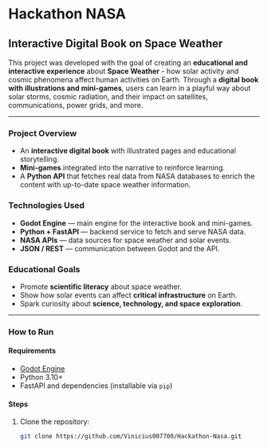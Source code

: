 # Hackathon NASA
## Interactive Digital Book on Space Weather

This project was developed with the goal of creating an **educational and interactive experience** about **Space Weather** - how solar activity and cosmic phenomena affect human activities on Earth. Through a **digital book with illustrations and mini-games**, users can learn in a playful way about solar storms, cosmic radiation, and their impact on satellites, communications, power grids, and more.

---

### Project Overview

- An **interactive digital book** with illustrated pages and educational storytelling.  
- **Mini-games** integrated into the narrative to reinforce learning.  
- A **Python API** that fetches real data from NASA databases to enrich the content with up-to-date space weather information.  

### Technologies Used

- **Godot Engine** — main engine for the interactive book and mini-games.  
- **Python + FastAPI** — backend service to fetch and serve NASA data.  
- **NASA APIs** — data sources for space weather and solar events.  
- **JSON / REST** — communication between Godot and the API.  

### Educational Goals

- Promote **scientific literacy** about space weather.  
- Show how solar events can affect **critical infrastructure** on Earth.  
- Spark curiosity about **science, technology, and space exploration**.  

---

### How to Run

#### Requirements

- [Godot Engine](https://godotengine.org/)  
- Python 3.10+  
- FastAPI and dependencies (installable via `pip`)  

#### Steps

1. Clone the repository:
   ```bash
   git clone https://github.com/Vinicius007700/Hackathon-Nasa.git

